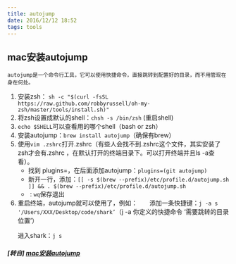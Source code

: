 ```yaml
---
title: autojump
date: 2016/12/12 18:52
tags: tools
---
```


## mac安装autojump

    autojump是一个命令行工具，它可以使用快捷命令，直接跳转到配置好的目录，而不用管现在身在何处。  

1. 安装zsh：
    `sh -c "$(curl -fsSL https://raw.github.com/robbyrussell/oh-my-zsh/master/tools/install.sh)"`
2. 将zsh设置成默认的shell：`chsh -s /bin/zsh` (重启shell)
3. `echo $SHELL`可以查看用的哪个shell（bash or zsh）
4. 安装autojump：`brew install autojump`（确保有brew）
5. 使用`vim .zshrc`打开.zshrc（有些人会找不到.zshrc这个文件，其实安装了zsh才会有.zshrc ，在默认打开的终端目录下。可以打开终端并且ls -a查看）。
    * 找到 plugins=，在后面添加autojump：`plugins=(git autojump)`
    * 新开一行，添加：`[[ -s $(brew --prefix)/etc/profile.d/autojump.sh ]] && . $(brew --prefix)/etc/profile.d/autojump.sh`
    * `：wq`保存退出
6. 重启终端，autojump就可以使用了，例如：
      添加一条快捷键：`j -a s '/Users/XXX/Desktop/code/shark’`（j -a 你定义的快捷命令 ‘需要跳转的目录位置’）

      进入shark：`j s`

##### [转自] [mac安装autojump](https://my.oschina.net/luweiweiwei/blog/804679)